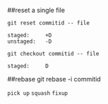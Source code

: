 

##reset a single file

`git reset commitid -- file`

	staged: 	+D
	unstaged:	-D
	
`git checkout commitid -- file`

	staged:		D

##rebase
git rebase -i commitid

`pick up`
`squash`
`fixup`
